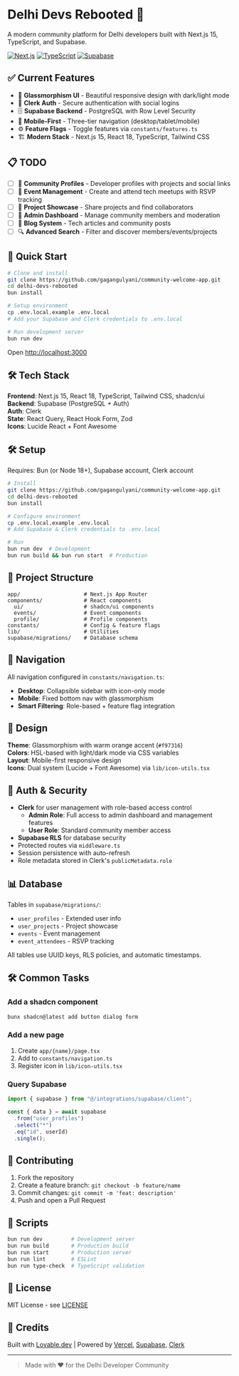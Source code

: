 # Delhi Devs Rebooted 🚀

A modern community platform for Delhi developers built with Next.js 15, TypeScript, and Supabase.

[![Next.js](https://img.shields.io/badge/Next.js-15.0.3-black?logo=next.js)](https://nextjs.org/)
[![TypeScript](https://img.shields.io/badge/TypeScript-5.8-blue?logo=typescript)](https://www.typescriptlang.org/)
[![Supabase](https://img.shields.io/badge/Supabase-Powered-green?logo=supabase)](https://supabase.com/)

## ✅ Current Features

- 🎨 **Glassmorphism UI** - Beautiful responsive design with dark/light mode
- 🔐 **Clerk Auth** - Secure authentication with social logins
- 🗄️ **Supabase Backend** - PostgreSQL with Row Level Security
- 📱 **Mobile-First** - Three-tier navigation (desktop/tablet/mobile)
- ⚙️ **Feature Flags** - Toggle features via `constants/features.ts`
- 🏗️ **Modern Stack** - Next.js 15, React 18, TypeScript, Tailwind CSS

## 📋 TODO

- [ ] 👤 **Community Profiles** - Developer profiles with projects and social links
- [ ] 📅 **Event Management** - Create and attend tech meetups with RSVP tracking
- [ ] 🚀 **Project Showcase** - Share projects and find collaborators
- [ ] 👥 **Admin Dashboard** - Manage community members and moderation
- [ ] 📝 **Blog System** - Tech articles and community posts
- [ ] 🔍 **Advanced Search** - Filter and discover members/events/projects

## 🚀 Quick Start

```bash
# Clone and install
git clone https://github.com/gagangulyani/community-welcome-app.git
cd delhi-devs-rebooted
bun install

# Setup environment
cp .env.local.example .env.local
# Add your Supabase and Clerk credentials to .env.local

# Run development server
bun run dev
```

Open [http://localhost:3000](http://localhost:3000)

## 🛠️ Tech Stack

**Frontend**: Next.js 15, React 18, TypeScript, Tailwind CSS, shadcn/ui  
**Backend**: Supabase (PostgreSQL + Auth)  
**Auth**: Clerk  
**State**: React Query, React Hook Form, Zod  
**Icons**: Lucide React + Font Awesome

## 🛠️ Setup

Requires: Bun (or Node 18+), Supabase account, Clerk account

```bash
# Install
git clone https://github.com/gagangulyani/community-welcome-app.git
cd delhi-devs-rebooted
bun install

# Configure environment
cp .env.local.example .env.local
# Add Supabase & Clerk credentials to .env.local

# Run
bun run dev  # Development
bun run build && bun run start  # Production
```

## 📁 Project Structure

```
app/                    # Next.js App Router
components/             # React components
  ui/                   # shadcn/ui components
  events/               # Event components
  profile/              # Profile components
constants/              # Config & feature flags
lib/                    # Utilities
supabase/migrations/    # Database schema
```

## 🧭 Navigation

All navigation configured in `constants/navigation.ts`:

- **Desktop**: Collapsible sidebar with icon-only mode
- **Mobile**: Fixed bottom nav with glassmorphism
- **Smart Filtering**: Role-based + feature flag integration

## 🎨 Design

**Theme**: Glassmorphism with warm orange accent (`#f97316`)  
**Colors**: HSL-based with light/dark mode via CSS variables  
**Layout**: Mobile-first responsive design  
**Icons**: Dual system (Lucide + Font Awesome) via `lib/icon-utils.tsx`

## 🔐 Auth & Security

- **Clerk** for user management with role-based access control
  - **Admin Role**: Full access to admin dashboard and management features
  - **User Role**: Standard community member access
- **Supabase RLS** for database security
- Protected routes via `middleware.ts`
- Session persistence with auto-refresh
- Role metadata stored in Clerk's `publicMetadata.role`

## 📊 Database

Tables in `supabase/migrations/`:

- `user_profiles` - Extended user info
- `user_projects` - Project showcase
- `events` - Event management
- `event_attendees` - RSVP tracking

All tables use UUID keys, RLS policies, and automatic timestamps.

## 🛠️ Common Tasks

### Add a shadcn component

```bash
bunx shadcn@latest add button dialog form
```

### Add a new page

1. Create `app/{name}/page.tsx`
2. Add to `constants/navigation.ts`
3. Register icon in `lib/icon-utils.tsx`

### Query Supabase

```typescript
import { supabase } from "@/integrations/supabase/client";

const { data } = await supabase
  .from("user_profiles")
  .select("*")
  .eq("id", userId)
  .single();
```

## 🤝 Contributing

1. Fork the repository
2. Create a feature branch: `git checkout -b feature/name`
3. Commit changes: `git commit -m 'feat: description'`
4. Push and open a Pull Request

## 📜 Scripts

```bash
bun run dev         # Development server
bun run build       # Production build
bun run start       # Production server
bun run lint        # ESLint
bun run type-check  # TypeScript validation
```

## 📜 License

MIT License - see [LICENSE](LICENSE)

## 🙏 Credits

Built with [Lovable.dev](https://lovable.dev) | Powered by [Vercel](https://vercel.com), [Supabase](https://supabase.com), [Clerk](https://clerk.com)

---

> Made with ❤️ for the Delhi Developer Community
